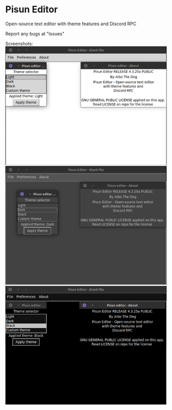 # Pisun Editor
Open-source text editor with theme features and Discord RPC

Report any bugs at "Issues"

Screenshots:
![Light theme](/assets/light.png)
![Dark theme](/assets/dark.png)
![Black theme](/assets/black.png)